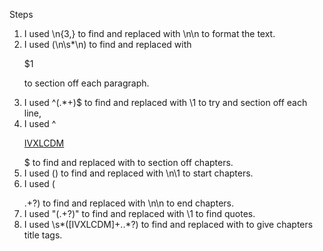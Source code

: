 Steps

1. I used \n{3,} to find and replaced with \n\n to format the text.
2. I used (\n\s*\n) to find and replaced with </p>$1<p> to section off each paragraph.
3. I used ^(.*+)$ to find and replaced with <line>\1</line> to try and section off each line,
4. I used ^<p>[IVXLCDM](.+)</p>$ to find and replaced with <title>\1</title> to section off chapters.
5. I used (<title>.+?</title>) to find and replaced with <chapter>\n\1 to start chapters.
6. I used (</p>.+?) to find and replaced with \n</chapter>\n to end chapters.
7. I used "(.+?)" to find and replaced with <quote>\1</quote> to find quotes.
8. I used <line>\s*([IVXLCDM]+\..*?)</line> to find and replaced with <title>\1</title> to give chapters title tags.